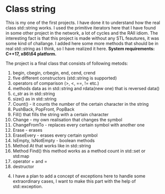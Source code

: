 # Class string

This is my one of the first projects. I have done it to understand how the real class std::string works. I used the primitive iterators here that I have found in some other project in the network, a lot of cycles and the RAII idiom. The interesting fact is that this project is made without any STL feautures, it was some kind of challange. I added here some more methods that should be in real std::string as I think, so I have realized it here. 
 **System requirements: C++17, x86\64 platform.**

The project is a final class that consists of following metods:

  1. begin, cbegin, crbegin, end, cend, crend
  2. five different constructors (std::string is supported)
  3. operators of comparison (>, <, ==, != etc.)
  4. methods data as in std::string and rdata(new one) that is reversed data()
  5. c_str as in std::string
  6. size() as in std::string
  7. Count() - it counts the number of the certain character in the string
  8. PushBack, PopFront, PopBack
  9. Fill() that fills the string with a certain character
  10. Change - my own realisation that changes the symbol
  11. ChangeFromTo - replaces every certain symbol with another one
  12. Erase - erases
  13. EraseEvery - erases every certain symbol
  14. IsEmpty, IsNotEmpty - boolean methods
  15. Method At that works like in std::string
  16. Method Find() this method works as a method count in std::set or std:map
  17. operator + and =
  18. destructor
4) I have a plan to add a concept of exceptions here to handle some extraordinary cases, I want to make this part with the help of std::exception.
